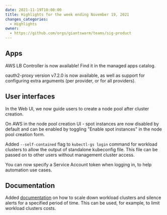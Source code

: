 ```yaml
---
date: 2021-11-19T10:00:00
title: Highlights for the week ending November 19, 2021
changes_categories:
  - Highlights
owner:
  - https://github.com/orgs/giantswarm/teams/sig-product
---
```


## Apps
AWS LB Controller is now available! Find it in the managed apps catalog.

oauth2-proxy version v7.2.0 is now available, as well as support for configuring extra arguments (per provider, or for all providers).

## User interfaces

In the Web UI, we now guide users to create a node pool after cluster creation.

On AWS in the node pool creation UI - spot instances are now disabled by default and can be enabled by toggling "Enable spot instances" in the node pool creation form.

Added `--self-contained` flag to `kubectl-gs login` command for workload clusters to allow the output of standalone kubeconfig file.  This file can be passed on to other users without management cluster access.

You can now specify a Service Account token when logging in, to help automation use cases.

## Documentation

Added [documentation](https://docs.giantswarm.io/advanced/cost-optimization/workload-clusters-scale-down/) on how to scale down workload clusters and silence alerts for a specified period of time. This can be used, for example, to limit workload clusters costs.
